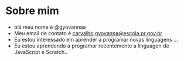 # Sobre mim 
-  olá meu nome é @gyovannaa
-  Meu email de contato é carvalho.gyovanna@escola.pr.gov.br
-  Eu estou interessado em aprender a programar novas linguagens ...
-  Eu estou aprendendo a programar recentemente a línguagen de JavaScript e Scratch..
